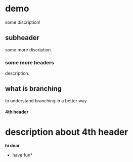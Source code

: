 # demo



some discription!

## subheader

some more discription.

### some more headers

description.
## what is branching

to understand branching in a better way

#### 4th header

description about 4th header
=======
**hi dear**

* have fun*